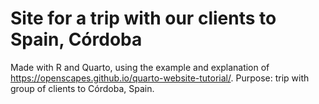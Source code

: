 # Site for a trip with our clients to Spain, Córdoba
Made with R and Quarto, using the example and explanation of https://openscapes.github.io/quarto-website-tutorial/. Purpose: trip with group of clients to Córdoba, Spain.
